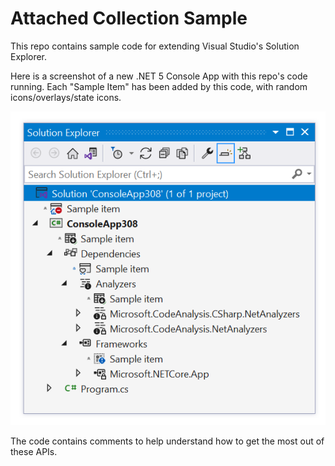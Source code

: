 # Attached Collection Sample

This repo contains sample code for extending Visual Studio's Solution Explorer.

Here is a screenshot of a new .NET 5 Console App with this repo's code running. Each "Sample Item" has been added by this code, with random icons/overlays/state icons.

![](screenshot.png)

The code contains comments to help understand how to get the most out of these APIs.

